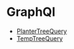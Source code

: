 # GraphQl

- [PlanterTreeQuery](./PlanterTreesQuery.graphql)
- [TempTreeQuery](./TempTreesQuery.graphql)
